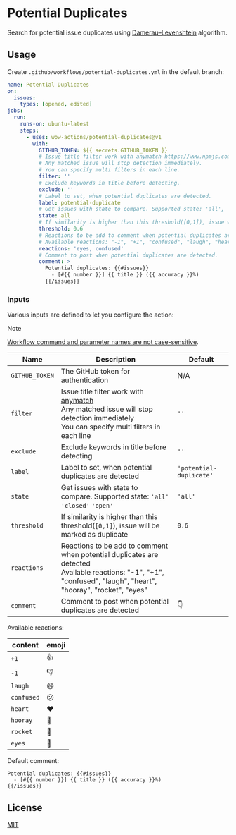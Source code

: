 # Potential Duplicates

Search for potential issue duplicates using <a href="https://en.wikipedia.org/wiki/Damerau%E2%80%93Levenshtein_distance">Damerau–Levenshtein</a> algorithm.

## Usage

Create `.github/workflows/potential-duplicates.yml` in the default branch:

```yaml
name: Potential Duplicates
on:
  issues:
    types: [opened, edited]
jobs:
  run:
    runs-on: ubuntu-latest
    steps:
      - uses: wow-actions/potential-duplicates@v1
        with:
          GITHUB_TOKEN: ${{ secrets.GITHUB_TOKEN }}
          # Issue title filter work with anymatch https://www.npmjs.com/package/anymatch.
          # Any matched issue will stop detection immediately.
          # You can specify multi filters in each line.
          filter: ''
          # Exclude keywords in title before detecting.
          exclude: ''
          # Label to set, when potential duplicates are detected.
          label: potential-duplicate
          # Get issues with state to compare. Supported state: 'all', 'closed', 'open'.
          state: all
          # If similarity is higher than this threshold([0,1]), issue will be marked as duplicate.
          threshold: 0.6
          # Reactions to be add to comment when potential duplicates are detected.
          # Available reactions: "-1", "+1", "confused", "laugh", "heart", "hooray", "rocket", "eyes"
          reactions: 'eyes, confused'
          # Comment to post when potential duplicates are detected.
          comment: >
            Potential duplicates: {{#issues}}
              - [#{{ number }}] {{ title }} ({{ accuracy }}%)
            {{/issues}}
```

### Inputs

Various inputs are defined to let you configure the action:

> [!NOTE]
> [Workflow command and parameter names are not case-sensitive](https://docs.github.com/en/free-pro-team@latest/actions/reference/workflow-commands-for-github-actions#about-workflow-commands).

| Name           | Description                                                                                                                                                                            | Default                 |
| -------------- | -------------------------------------------------------------------------------------------------------------------------------------------------------------------------------------- | ----------------------- |
| `GITHUB_TOKEN` | The GitHub token for authentication                                                                                                                                                    | N/A                     |
| `filter`       | Issue title filter work with [anymatch](https://www.npmjs.com/package/anymatch) <br> Any matched issue will stop detection immediately <br> You can specify multi filters in each line | `''`                    |
| `exclude`      | Exclude keywords in title before detecting                                                                                                                                             | `''`                    |
| `label`        | Label to set, when potential duplicates are detected                                                                                                                                   | `'potential-duplicate'` |
| `state`        | Get issues with state to compare. Supported state: `'all'` `'closed'` `'open'`                                                                                                         | `'all'`                 |
| `threshold`    | If similarity is higher than this threshold(`[0,1]`), issue will be marked as duplicate                                                                                                | `0.6`                   |
| `reactions`    | Reactions to be add to comment when potential duplicates are detected <br> Available reactions: "-1", "+1", "confused", "laugh", "heart", "hooray", "rocket", "eyes"                   |                         |
| `comment`      | Comment to post when potential duplicates are detected                                                                                                                                 | 👇                      |

Available reactions:

| content    | emoji |
| ---------- | ----- |
| `+1`       | 👍    |
| `-1`       | 👎    |
| `laugh`    | 😄    |
| `confused` | 😕    |
| `heart`    | ❤️    |
| `hooray`   | 🎉    |
| `rocket`   | 🚀    |
| `eyes`     | 👀    |

Default comment:

```
Potential duplicates: {{#issues}}
  - [#{{ number }}] {{ title }} ({{ accuracy }}%)
{{/issues}}
```

## License

[MIT](LICENSE)
